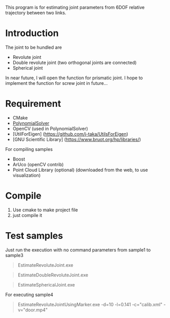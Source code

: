 This program is for estimating joint parameters from 6DOF relative trajectory between two links.

# Introduction

The joint to be hundled are
 - Revolute joint
 - Double revolute joint (two orthogonal joints are connected)
 - Spherical joint

In near future, I will open the function for prismatic joint.
I hope to implement the function for screw joint in future...

# Requirement
 - CMake
 - [PolynomialSolver](https://github.com/j-taka/PolynomialSolver)
 - OpenCV (used in PolynomialSolver)
 - [UtilForEigen] (https://github.com/j-taka/UtilsForEigen)
 - [GNU Scientific Library] (https://www.bruot.org/hp/libraries/)

For compiling samples
 - Boost
 - ArUco (openCV contrib)
 - Point Cloud Library (optional) (downloaded from the web, to use visualization)

# Compile
1. Use cmake to make project file
2. just compile it

# Test samples
Just run the execution with no command parameters from sample1 to sample3
> EstimateRevoluteJoint.exe

> EstimateDoubleRevoluteJoint.exe

> EstimateSphericalJoint.exe

For executing sample4
> EstimateRevoluteJointUsingMarker.exe -d=10 -l=0.141 -c="calib.xml" -v="door.mp4"
